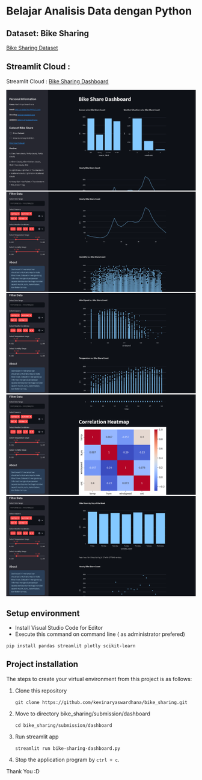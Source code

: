 # Belajar Analisis Data dengan Python

## Dataset: Bike Sharing 
[Bike Sharing Dataset](https://drive.google.com/file/d/1RaBmV6Q6FYWU4HWZs80Suqd7KQC34diQ/view?usp=sharing)

## Streamlit Cloud :
Streamlit Cloud : [Bike Sharing Dashboard](https://kevinaryaswardhana-dicoding-project-bikesharing-submission.streamlit.app/)

![Bike Sharing Dashboard Preview](previewdashboard/dashboard1.png)
![Bike Sharing Dashboard Preview](previewdashboard/dashboard2.png)
![Bike Sharing Dashboard Preview](previewdashboard/dashboard3.png)
![Bike Sharing Dashboard Preview](previewdashboard/dashboard4.png)
![Bike Sharing Dashboard Preview](previewdashboard/dashboard5.png)

## Setup environment
- Install Visual Studio Code for Editor
- Execute this command on command line ( as administrator prefered)
```
pip install pandas streamlit plotly scikit-learn
```

## Project installation
The steps to create your virtual environment from this project is as follows:

1. Clone this repository
   ```
   git clone https://github.com/kevinaryaswardhana/bike_sharing.git
   ```

2. Move to directory bike_sharing/submission/dashboard
   ```
   cd bike_sharing/submission/dashboard
   ```
3. Run streamlit app
   ```
   streamlit run bike-sharing-dashboard.py
   ```
4. Stop the application program by `ctrl + c`.

Thank You :D